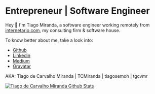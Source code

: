 # Entrepreneur | Software Engineer

Hey :wave: I'm Tiago Miranda, a software engineer working remotely from [internetario.com](https://internetario.com), my consulting firm & software house.

To know better about me, take a look into:
- [Github](https://github.com/TCMiranda)
- [Linkedin](https://linkedin.com/in/tiagosemoh)
- [Medium](https://medium.com/@tiagosemoh)
- [Gravatar](https://gravatar.com/tgcvmr)

AKA: Tiago de Carvalho Miranda | TCMiranda | tiagosemoh | tgcvmr

[![Tiago de Carvalho Miranda Github Stats](https://github-readme-stats.vercel.app/api?username=TCMiranda)](https://github.com/TCMiranda)
